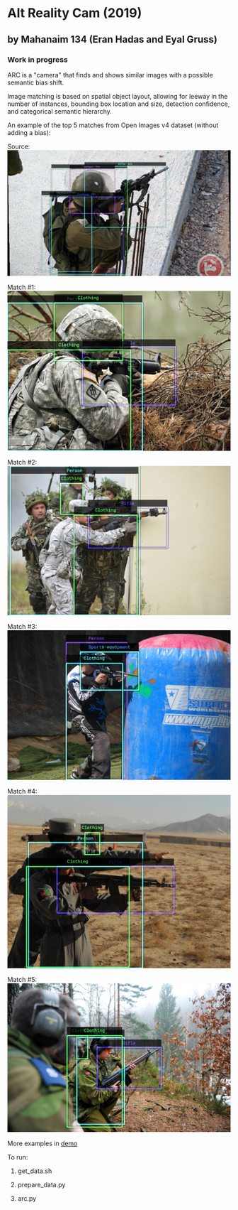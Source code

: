 # Alt Reality Cam (2019)
## by Mahanaim 134 (Eran Hadas and Eyal Gruss)
### Work in progress

ARC is a "camera" that finds and shows similar images with a possible semantic bias shift.

Image matching is based on spatial object layout, allowing for leeway in the number of instances, bounding box location and size, detection confidence, and categorical semantic hierarchy.

An example of the top 5 matches from Open Images v4 dataset (without adding a bias):

Source:
![Source](https://github.com/eyaler/alt-reality-cam/raw/master/demo/1/input_overlay.jpg "Source")

Match #1:
![Match #1](https://github.com/eyaler/alt-reality-cam/raw/master/demo/1/bias0_img1_overlay.jpg "Match #1")

Match #2:
![Match #2](https://github.com/eyaler/alt-reality-cam/raw/master/demo/1/bias0_img2_overlay.jpg "Match #2")

Match #3:
![Match #3](https://github.com/eyaler/alt-reality-cam/raw/master/demo/1/bias0_img3_overlay.jpg "Match #3")

Match #4:
![Match #4](https://github.com/eyaler/alt-reality-cam/raw/master/demo/1/bias0_img4_overlay.jpg "Match #4")

Match #5:
![Match #5](https://github.com/eyaler/alt-reality-cam/raw/master/demo/1/bias0_img5_overlay.jpg "Match #5")

More examples in [demo](https://github.com/eyaler/alt-reality-cam/tree/master/demo)

To run:

1) get_data.sh

2) prepare_data.py

3) arc.py
